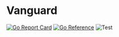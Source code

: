 # Vanguard
[![Go Report Card](https://goreportcard.com/badge/github.com/srikrsna/vanguard)](https://goreportcard.com/report/github.com/srikrsna/vanguard) [![Go Reference](https://pkg.go.dev/badge/github.com/srikrsna/vanguard.svg)](https://pkg.go.dev/github.com/srikrsna/vanguard) ![Test](https://github.com/srikrsna/vanguard/actions/workflows/go.yml/badge.svg)
